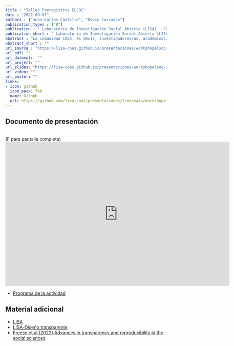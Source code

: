 ```yaml
---
title : "Taller Preregistros ELSOC"
date : "2022-09-01"
authors : ["Juan-Carlos Castillo", "Kevin Carrasco"]
publication_types : ["8"]
publication : " Laboratorio de Investigación Social Abierta (LISA) - COES . Santiago, Campus Lo Contador, Universidad Catolica"
publication_short : " Laboratorio de Investigación Social Abierta (LISA) - COES . Santiago, Campus Lo Contador, Universidad Catolica"
abstract : "La comunidad COES, es decir, investigadores/as, académicos/as, estudiantes becarios/as o patrocinados/as, y asistentes de investigación de Universidades o centros de estudios asociados a COES, están coordialmente invitados al Workshop para la producción de artículos científicos con ELSOC, donde se desarrollará un espacio de trabajo y reflexión para identificar y desarrollar preguntas de investigación, conformar equipos diversos y multidisciplinarios para conectar ideas con personas, y potenciar la producción de artículos académicos con enfoque longitudinal utilizando datos ELSOC. Durante un día -el 30 de septiembre de 9:30 a 17:30- se dará inicio a un proceso de pre-registro de las preguntas de investigación desarrolladas, para que éstas culminen en publicaciones bajo un Marco de Ciencia Abierta. El workshop tiene como objetivos potenciar la producción y publicación de artículos académicos en revistas de alto impacto, que utilizan datos ELSOC como su fuente principal de datos. También conectar a investigadores e investigadoras de distintos centros, disciplinas y/o grados académicos para el desarrollo de artículos académicos concretos. Por último, fomentar el uso del Open Science Framework como marco conceptual para el desarrollo de investigación reproducible. En una jornada de un día, se implementará una metodología activa para desarrollar y dar inicio a un proceso de pre-registro de artículos de investigación que utilizan datos ELSOC como fuente principal de información. Posterior a la jornada, se hará un seguimiento de la evolución de los artículos, se ofrecerá acompañamiento y colaboración para resolver dudas/recibir comentarios a participantes por parte del equipo ejecutivo ELSOC, y se invitará a participar en un seminario para mostrar avances y resultados en enero de 2023"
abstract_short : ""
url_source : "https://lisa-coes.github.io/presentaciones/workshopelsoc-septiembre2022/workshopelsoc-sept2022.html"
url_pdf: "" 
url_dataset:  "" 
url_project: "" 
url_slides: "https://lisa-coes.github.io/presentaciones/workshopelsoc-septiembre2022/workshopelsoc-sept2022.html" 
url_video: "" 
url_poster: "" 
links: 
- icon: github 
  icon_pack: fab 
  name: Github 
  url: https://github.com/lisa-coes/presentaciones/tree/main/workshopelsoc-septiembre2022
---
```

## Documento de presentación
<br> (F para pantalla completa) <iframe width="700"  height="450" src="https://lisa-coes.github.io/presentaciones/workshopelsoc-septiembre2022/workshopelsoc-sept2022.html" title="YouTube video player" frameborder="0" allow="accelerometer; autoplay; clipboard-write; encrypted-media; gyroscope; picture-in-picture" allowfullscreen></iframe>
- [Programa de la actividad](https://coes.cl/wp-content/uploads/Programa-Workshop-ELSOC.pdf)
## Material adicional
- [LISA](https://lisa-coes.com/)
- [LISA-Diseño transparente](https://lisa-coes.github.io/lisa-book/dise%C3%B1o-transparente.html)
- [Freese et al (2022) Advances in transparency and reproducibility in the social sciences](https://www.sciencedirect.com/science/article/pii/S0049089X2200076X?via%3Dihub)
